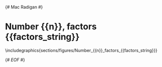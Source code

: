 {# Mac Radigan #}
# Number {{n}}, factors {{factors_string}}

\includegraphics{sections/figures/Number\_{{n}}\_factors\_{{factors_string}}}

{# *EOF* #}
